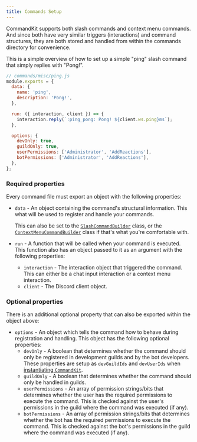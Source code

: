 ```yaml
---
title: Commands Setup
---
```


CommandKit supports both slash commands and context menu commands. And since both have very similar triggers (interactions) and command structures, they are both stored and handled from within the commands directory for convenience.

This is a simple overview of how to set up a simple "ping" slash command that simply replies with "Pong!".

```js
// commands/misc/ping.js
module.exports = {
  data: {
    name: 'ping',
    description: 'Pong!',
  },

  run: ({ interaction, client }) => {
    interaction.reply(`:ping_pong: Pong! ${client.ws.ping}ms`);
  },

  options: {
    devOnly: true,
    guildOnly: true,
    userPermissions: ['Administrator', 'AddReactions'],
    botPermissions: ['Administrator', 'AddReactions'],
  },
};
```

### Required properties

Every command file must export an object with the following properties:

- `data` - An object containing the command's structural information. This what will be used to register and handle your commands.

  This can also be set to the [`SlashCommandBuilder`](https://discord.js.org/docs/packages/builders/0.16.0/SlashCommandBuilder:Class) class, or the [`ContextMenuCommandBuilder`](https://discord.js.org/docs/packages/builders/0.16.0/ContextMenuCommandBuilder:Class) class if that's what you're comfortable with.

- `run` - A function that will be called when your command is executed. This function also has an object passed to it as an argument with the following properties:
  - `interaction` - The interaction object that triggered the command. This can either be a chat input interaction or a context menu interaction.
  - `client` - The Discord client object.

### Optional properties

There is an additional optional property that can also be exported within the object above:

- `options` - An object which tells the command how to behave during registration and handling. This object has the following optional properties:
  - `devOnly` - A boolean that determines whether the command should only be registered in development guilds and by the bot developers. These properties are setup as `devGuildIds` and `devUserIds` when [instantiating `CommandKit`](/guides/commandkit-setup/).
  - `guildOnly` - A boolean that determines whether the command should only be handled in guilds.
  - `userPermissions` - An array of permission strings/bits that determines whether the user has the required permissions to execute the command. This is checked against the user's permissions in the guild where the command was executed (if any).
  - `botPermissions` - An array of permission strings/bits that determines whether the bot has the required permissions to execute the command. This is checked against the bot's permissions in the guild where the command was executed (if any).
